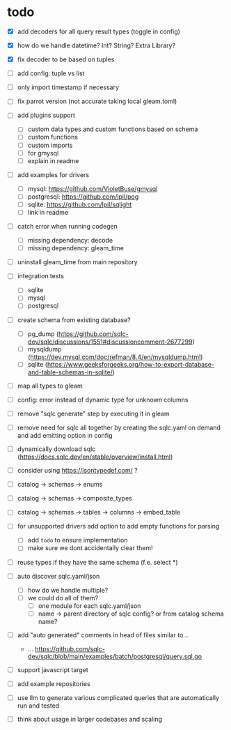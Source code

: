 # todo

- [x] add decoders for all query result types (toggle in config)
- [x] how do we handle datetime? Int? String? Extra Library?
- [x] fix decoder to be based on tuples

- [ ] add config: tuple vs list

- [ ] only import timestamp if necessary

- [ ] fix parrot version (not accurate taking local gleam.toml)

- [ ] add plugins support
  - [ ] custom data types and custom functions based on schema
  - [ ] custom functions
  - [ ] custom imports
  - [ ] for gmysql
  - [ ] explain in readme

- [ ] add examples for drivers
  - [ ] mysql: https://github.com/VioletBuse/gmysql
  - [ ] postgresql: https://github.com/lpil/pog
  - [ ] sqlite: https://github.com/lpil/sqlight
  - [ ] link in readme

- [ ] catch error when running codegen
  - [ ] missing dependency: decode
  - [ ] missing dependency: gleam_time

- [ ] uninstall gleam_time from main repository

- [ ] integration tests
  - [ ] sqlite
  - [ ] mysql
  - [ ] postgresql

- [ ] create schema from existing database?
  - [ ] pg_dump (https://github.com/sqlc-dev/sqlc/discussions/1551#discussioncomment-2677299)
  - [ ] mysqldump (https://dev.mysql.com/doc/refman/8.4/en/mysqldump.html)
  - [ ] sqlite (https://www.geeksforgeeks.org/how-to-export-database-and-table-schemas-in-sqlite/)

- [ ] map all types to gleam
- [ ] config: error instead of dynamic type for unknown columns

- [ ] remove "sqlc generate" step by executing it in gleam
- [ ] remove need for sqlc all together by creating the sqlc.yaml on demand and add emitting option in config
- [ ] dynamically download sqlc (https://docs.sqlc.dev/en/stable/overview/install.html)

- [ ] consider using https://jsontypedef.com/ ?

- [ ] catalog -> schemas -> enums
- [ ] catalog -> schemas -> composite_types
- [ ] catalog -> schemas -> tables -> columns -> embed_table

- [ ] for unsupported drivers add option to add empty functions for parsing
  - [ ] add `todo` to ensure implementation
  - [ ] make sure we dont accidentally clear them!

- [ ] reuse types if they have the same schema (f.e. select *)

- [ ] auto discover sqlc.yaml/json
  - [ ] how do we handle multiple?
  - [ ] we could do all of them?
    - [ ] one module for each sqlc.yaml/json
    - [ ] name -> parent directory of sqlc config? or from catalog schema name?

- [ ] add "auto generated" comments in head of files similar to...
  - ... https://github.com/sqlc-dev/sqlc/blob/main/examples/batch/postgresql/query.sql.go

- [ ] support javascript target

- [ ] add example repositories

- [ ] use llm to generate various complicated queries that are automatically run and tested

- [ ] think about usage in larger codebases and scaling
